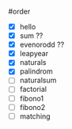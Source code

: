 #order
- [x] hello
- [x] sum ??
- [x] evenorodd ??
- [x] leapyear
- [x] naturals
- [x] palindrom
- [ ] naturalsum
- [ ] factorial
- [ ] fibono1
- [ ] fibono2
- [ ] matching